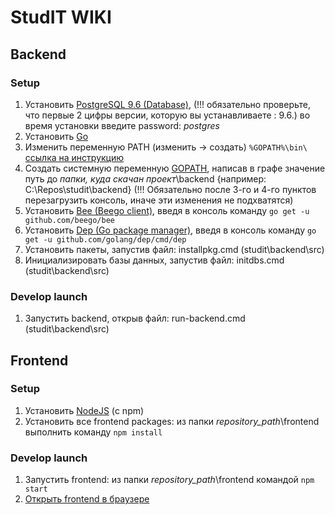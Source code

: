 ﻿# StudIT WIKI

## Backend

### Setup


1. Установить [PostgreSQL 9.6 (Database)](https://www.postgresql.org/download/), (!!! обязательно проверьте, что первые 2 цифры версии, которую вы устанавливаете : 9.6.)  во время установки введите password: *postgres* 
2. Установить [Go](https://golang.org/dl/)
3. Изменить переменную PATH (изменить → создать) `%GOPATH%\bin\ ` [ссылка на инструкцию](https://www.java.com/ru/download/help/path.xml) 
4. Создать системную переменную 
[GOPATH](https://github.com/golang/go/wiki/GOPATH), написав в графе значение путь до *папки, куда скачан проект*\backend {например: C:\Repos\studit\backend} (!!! Обязательно после 3-го и 4-го пунктов перезагрузить консоль, иначе эти изменения не подхватятся)
5. Установить [Bee (Beego client)](https://github.com/beego/bee), введя в консоль команду `go get -u github.com/beego/bee`
6. Установить [Dep (Go package manager)](https://github.com/golang/dep), введя в консоль команду `go get -u github.com/golang/dep/cmd/dep`
7. Установить пакеты, запустив файл: installpkg.cmd (studit\backend\src)
8. Инициализировать базы данных, запустив файл: initdbs.cmd (studit\backend\src)

### Develop launch
1. Запустить backend, открыв файл: run-backend.cmd (studit\backend\src)

## Frontend

### Setup

1. Установить [NodeJS](https://nodejs.org/en/) (с npm)
1. Установить все frontend packages: из папки *repository_path*\frontend выполнить команду `npm install`

### Develop launch

1. Запустить frontend: из папки *repository_path*\frontend командой `npm start`
1. [Открыть frontend в браузере](http://localhost:4200) 

